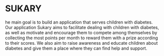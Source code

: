 # SUKARY
he main goal is to build an application that serves children with diabetes. Our application Sukary aims to facilitate dealing with children with diabetes, as well as motivate and encourage them to compete among themselves by collecting the most points per month to reward them with a prize according to their scores. We also aim to raise awareness and educate children about diabetes and give them a place where they can find help and support.
